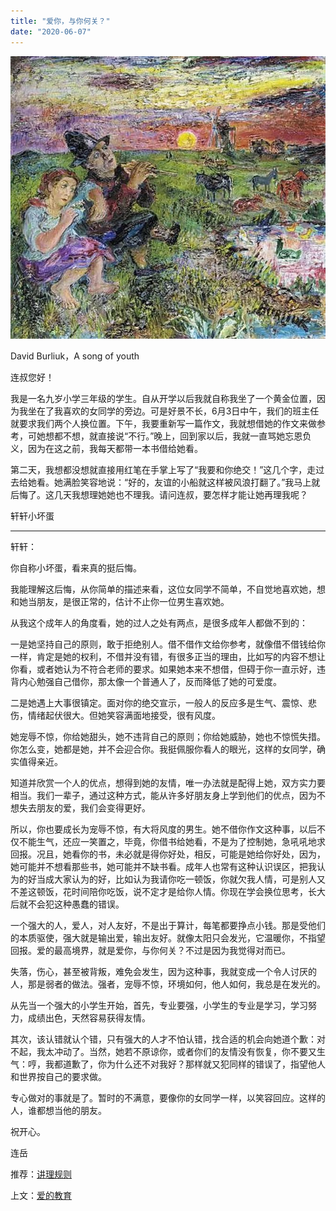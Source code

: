 ```yaml
---
title: "爱你，与你何关？"
date: "2020-06-07"
---
```


  

![连岳文章](images/连岳文章picture-9.jpg)

David Burliuk，A song of youth

  

连叔您好！  

  

我是一名九岁小学三年级的学生。自从开学以后我就自称我坐了一个黄金位置，因为我坐在了我喜欢的女同学的旁边。可是好景不长，6月3日中午，我们的班主任就要求我们两个人换位置。下午，我要重新写一篇作文，我就想借她的作文来做参考，可她想都不想，就直接说“不行。”晚上，回到家以后，我就一直骂她忘恩负义，因为在这之前，我每天都带一本书借给她看。

  

第二天，我想都没想就直接用红笔在手掌上写了“我要和你绝交！”这几个字，走过去给她看。她满脸笑容地说：“好的，友谊的小船就这样被风浪打翻了。”我马上就后悔了。这几天我想理她她也不理我。请问连叔，要怎样才能让她再理我呢？

  

轩轩小坏蛋

  

* * *

  

轩轩：

  

你自称小坏蛋，看来真的挺后悔。

  

我能理解这后悔，从你简单的描述来看，这位女同学不简单，不自觉地喜欢她，想和她当朋友，是很正常的，估计不止你一位男生喜欢她。

  

从我这个成年人的角度看，她的过人之处有两点，是很多成年人都做不到的：

  

一是她坚持自己的原则，敢于拒绝别人。借不借作文给你参考，就像借不借钱给你一样，肯定是她的权利，不借并没有错，有很多正当的理由，比如写的内容不想让你看，或者她认为不符合老师的要求。如果她本来不想借，但碍于你一直示好，违背内心勉强自己借你，那太像一个普通人了，反而降低了她的可爱度。

  

二是她遇上大事很镇定。面对你的绝交宣示，一般人的反应多是生气、震惊、悲伤，情绪起伏很大。但她笑容满面地接受，很有风度。

  

她宠辱不惊，你给她甜头，她不违背自己的原则；你给她威胁，她也不惊慌失措。你怎么变，她都是她，并不会迎合你。我挺佩服你看人的眼光，这样的女同学，确实值得亲近。

  

知道并欣赏一个人的优点，想得到她的友情，唯一办法就是配得上她，双方实力要相当。我们一辈子，通过这种方式，能从许多好朋友身上学到他们的优点，因为不想失去朋友的爱，我们会变得更好。

  

所以，你也要成长为宠辱不惊，有大将风度的男生。她不借你作文这种事，以后不仅不能生气，还应一笑置之，毕竟，你借书给她看，不是为了控制她，急吼吼地求回报。况且，她看你的书，未必就是得你好处，相反，可能是她给你好处，因为，她可能并不想看那些书，她可能并不缺书看。成年人也常有这种认识误区，把我认为的好当成大家认为的好，比如认为我请你吃一顿饭，你就欠我人情，可是别人又不差这顿饭，花时间陪你吃饭，说不定才是给你人情。你现在学会换位思考，长大后就不会犯这种愚蠢的错误。

  

一个强大的人，爱人，对人友好，不是出于算计，每笔都要挣点小钱。那是受他们的本质驱使，强大就是输出爱，输出友好。就像太阳只会发光，它温暖你，不指望回报。爱的最高境界，就是爱你，与你何关？不过是因为我觉得对而已。

  

失落，伤心，甚至被背叛，难免会发生，因为这种事，我就变成一个令人讨厌的人，那是弱者的做法。强者，宠辱不惊，环境如何，他人如何，我总是在发光的。

  

从先当一个强大的小学生开始，首先，专业要强，小学生的专业是学习，学习努力，成绩出色，天然容易获得友情。

  

其次，该认错就认个错，只有强大的人才不怕认错，找合适的机会向她道个歉：对不起，我太冲动了。当然，她若不原谅你，或者你们的友情没有恢复，你不要又生气：哼，我都道歉了，你为什么还不对我好？那样就又犯同样的错误了，指望他人和世界按自己的要求做。

  

专心做对的事就是了。暂时的不满意，要像你的女同学一样，以笑容回应。这样的人，谁都想当他的朋友。

  

祝开心。

  

连岳

  

推荐：[讲理规则](http://mp.weixin.qq.com/s?__biz=MjM5NDU0Mjk2MQ==&mid=2651628016&idx=1&sn=f9cc3d346e19c2497cdb9a5d79bd9e42&chksm=bd7e25ee8a09acf849429a3bb13361ef1e377a0fa67fa5bb918213ea9fdcf247538cf578756c&scene=21#wechat_redirect)  

上文：[爱的教育](http://mp.weixin.qq.com/s?__biz=MjM5NDU0Mjk2MQ==&mid=2651640981&idx=1&sn=87e14cdaa8c858ca1e568ec71779fbd3&chksm=bd7e508b8a09d99de10ba66f42fd6f705b0dd8028b0098c23ce8b59fcfa2d4517ba932bec42a&scene=21#wechat_redirect)
